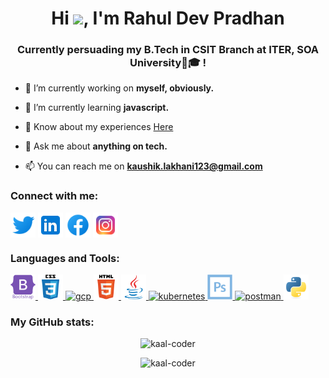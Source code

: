 <h1 align="center">Hi <img src="https://camo.githubusercontent.com/e8e7b06ecf583bc040eb60e44eb5b8e0ecc5421320a92929ce21522dbc34c891/68747470733a2f2f6d656469612e67697068792e636f6d2f6d656469612f6876524a434c467a6361737252346961377a2f67697068792e676966" width="30px">, I'm Rahul Dev Pradhan</h1>
<h3 align="center">Currently persuading my B.Tech in CSIT Branch at ITER, SOA University🏫🎓 !</h3>

- 🔭 I’m currently working on **myself, obviously.**

- 🌱 I’m currently learning **javascript.**

- 📄 Know about my experiences [Here](https://drive.google.com/file/d/17KXIqW8gpYQW1JLoVlyWq_c14VzNSAxV/view?usp=sharing)

- 💬 Ask me about **anything on tech.**

- 📫 You can reach me on **kaushik.lakhani123@gmail.com**

<h3 align="left">Connect with me:</h3>
<p align="left">
<a href="https://twitter.com/_k_a_a_l" target="blank"><img align="center" src="https://github.com/kaal-coder/kaal-coder/blob/main/twitter.png" alt="_k_a_a_l" height="40" width="40" /></a>
<a href="https://linkedin.com/in/kaushik-lakhani-08012001" target="blank"><img align="center" src="https://github.com/kaal-coder/kaal-coder/blob/main/linkedin.png" alt="kaushik-lakhani-08012001" height="40" width="40" /></a>
<a href="https://fb.com/https://www.facebook.com/people/kaushik-lakhani/100008225834590/" target="blank"><img align="center" src="https://github.com/kaal-coder/kaal-coder/blob/main/facebook.png" alt="https://www.facebook.com/people/kaushik-lakhani/100008225834590/" height="40" width="40" /></a>
<a href="https://instagram.com/__k.a.a.l.__" target="blank"><img align="center" src="https://github.com/kaal-coder/kaal-coder/blob/main/instagram.png" alt="__k.a.a.l.__" height="40" width="40" /></a>
</p>

<h3 align="left">Languages and Tools:</h3>
<p align="left"> <a href="https://getbootstrap.com" target="_blank" rel="noreferrer"> <img src="https://raw.githubusercontent.com/devicons/devicon/master/icons/bootstrap/bootstrap-plain-wordmark.svg" alt="bootstrap" width="40" height="40"/> </a> <a href="https://www.w3schools.com/css/" target="_blank" rel="noreferrer"> <img src="https://raw.githubusercontent.com/devicons/devicon/master/icons/css3/css3-original-wordmark.svg" alt="css3" width="40" height="40"/> </a> <a href="https://cloud.google.com" target="_blank" rel="noreferrer"> <img src="https://www.vectorlogo.zone/logos/google_cloud/google_cloud-icon.svg" alt="gcp" width="40" height="40"/> </a> <a href="https://www.w3.org/html/" target="_blank" rel="noreferrer"> <img src="https://raw.githubusercontent.com/devicons/devicon/master/icons/html5/html5-original-wordmark.svg" alt="html5" width="40" height="40"/> </a> <a href="https://www.java.com" target="_blank" rel="noreferrer"> <img src="https://raw.githubusercontent.com/devicons/devicon/master/icons/java/java-original.svg" alt="java" width="40" height="40"/> </a> <a href="https://kubernetes.io" target="_blank" rel="noreferrer"> <img src="https://www.vectorlogo.zone/logos/kubernetes/kubernetes-icon.svg" alt="kubernetes" width="40" height="40"/> </a> <a href="https://www.photoshop.com/en" target="_blank" rel="noreferrer"> <img src="https://raw.githubusercontent.com/devicons/devicon/master/icons/photoshop/photoshop-line.svg" alt="photoshop" width="40" height="40"/> </a> <a href="https://postman.com" target="_blank" rel="noreferrer"> <img src="https://www.vectorlogo.zone/logos/getpostman/getpostman-icon.svg" alt="postman" width="40" height="40"/> </a> <a href="https://www.python.org" target="_blank" rel="noreferrer"> <img src="https://raw.githubusercontent.com/devicons/devicon/master/icons/python/python-original.svg" alt="python" width="40" height="40"/> </a> </p>

<h3 align="left">My GitHub stats:</h3>

<p align="center"><img src="https://github-readme-stats.vercel.app/api?username=rahuldevpradhan99&theme=highcontrast&show_icons=true" alt="kaal-coder" />

<p align="center"><img src="http://github-readme-streak-stats.herokuapp.com?user=rahuldevpradhan99&theme=highcontrast&hide_border=false" alt ="kaal-coder" />
  

